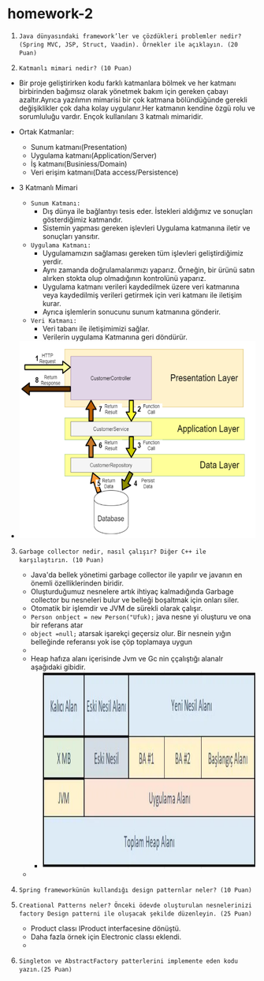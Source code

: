 # homework-2

1. `Java dünyasındaki framework’ler ve çözdükleri problemler nedir?(Spring MVC, JSP,
   Struct, Vaadin). Örnekler ile açıklayın. (20 Puan)`


2. `Katmanlı mimari nedir? (10 Puan)`
  - Bir proje geliştirirken kodu farklı katmanlara bölmek ve her katmanı birbirinden bağımsız olarak
  yönetmek bakım için gereken çabayı azaltır.Ayrıca yazılımın mimarisi bir çok katmana bölündüğünde 
  gerekli değişiklikler çok daha kolay uygulanır.Her katmanın kendine özgü rolu ve sorumluluğu vardır.
  Ençok kullanılanı 3 katmalı mimaridir.
  - Ortak Katmanlar:
    - Sunum katmanı(Presentation)
    - Uygulama katmanı(Application/Server)
    - İş katmanı(Businiess/Domain)
    - Veri erişim katmanı(Data access/Persistence)

  - 3 Katmanlı Mimari
    - `Sunum Katmanı:`
      - Dış dünya ile bağlantıyı tesis eder. İstekleri aldığımız ve sonuçları gösterdiğimiz katmandır.
      - Sistemin yapması gereken işlevleri Uygulama katmanına iletir ve sonuçları yansıtır. 
    - `Uygulama Katmanı:`
      - Uygulamamızın sağlaması gereken tüm işlevleri geliştirdiğimiz yerdir.
      - Aynı zamanda doğrulamalarımızı yaparız. Örneğin, bir ürünü satın alırken stokta olup olmadığının kontrolünü yaparız.
      - Uygulama katmanı verileri kaydedilmek üzere veri katmanına veya kaydedilmiş verileri getirmek için veri katmanı ile iletişim kurar.
      - Ayrıca işlemlerin sonucunu sunum katmanına gönderir.
    - `Veri Katmanı:`
      - Veri tabanı ile iletişimimizi sağlar.
      - Verilerin uygulama Katmanına geri döndürür.
  - <img src="img/n-tier.png" width="600" height="400" alt="N-tier ">


3. `Garbage collector nedir, nasıl çalışır? Diğer C++ ile karşılaştırın. (10 Puan)`

   - Java'da bellek yönetimi garbage collector ile yapılır ve javanın en önemli özelliklerinden biridir.
   - Oluşturduğumuz nesnelere artık ihtiyaç kalmadığında Garbage collector bu nesneleri bulur ve belleği boşaltmak için
     onları siler.
   - Otomatik bir işlemdir ve JVM de sürekli olarak çalışır.
   - `Person onbject = new Person("Ufuk);` java nesne yi oluşturu ve ona bir referans atar
   - `object =null;` atarsak işarekçi geçersiz olur. Bir nesnein yığın belleğinde referansı yok ise çöp toplamaya uygun
   - 
   - Heap hafıza alanı içerisinde Jvm ve Gc nin ççalıştığı alanalr aşağıdaki gibidir.
     - <img src="img/GC.png" width="600" height="400" alt="N-tier ">
   - 

4. `Spring frameworkünün kullandığı design patternlar neler? (10 Puan)`


5. `Creational Patterns neler? Önceki ödevde oluşturulan nesnelerinizi factory Design
   patterni ile oluşacak şekilde düzenleyin. (25 Puan)`

   - Product classı IProduct interfacesine dönüştü.
   - Daha fazla örnek için Electronic classı eklendi.
   - 


6. `Singleton ve AbstractFactory patterlerini implemente eden kodu yazın.(25 Puan)`
